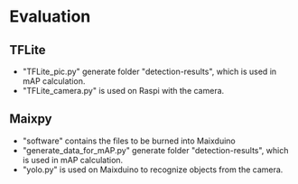 # Evaluation

## TFLite
- "TFLite_pic.py" generate folder "detection-results", which is used in mAP calculation.  
- "TFLite_camera.py" is used on Raspi with the camera.

## Maixpy
- "software" contains the files to be burned into Maixduino
- "generate_data_for_mAP.py" generate folder "detection-results", which is used in mAP calculation.
- "yolo.py" is used on Maixduino to recognize objects from the camera.